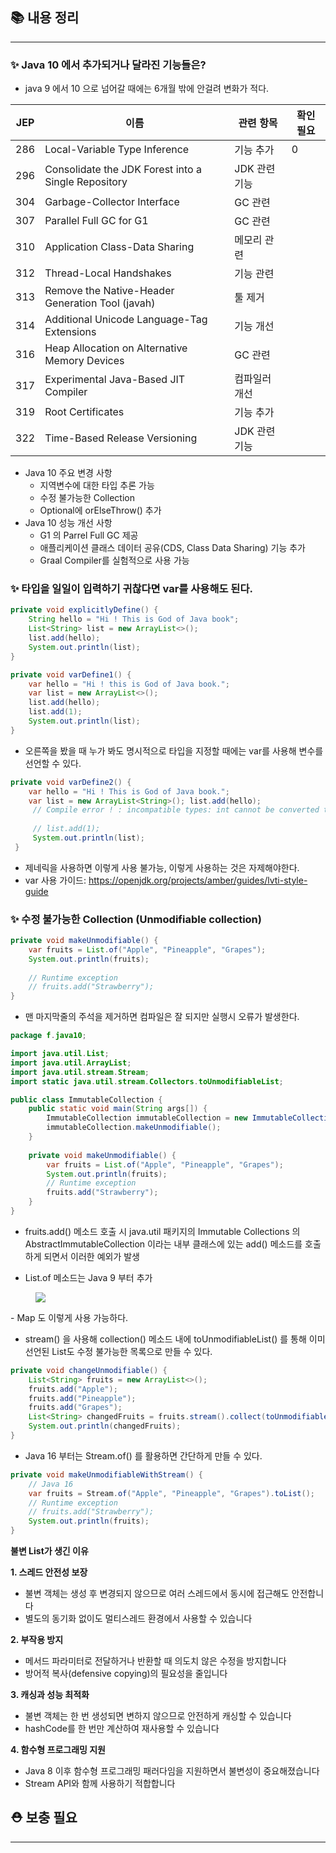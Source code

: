 ## 📚 내용 정리
---
### ✨ Java 10 에서 추가되거나 달라진 기능들은?

- java 9 에서 10 으로 넘어갈 때에는 6개월 밖에 안걸려 변화가 적다.

| JEP | 이름                                                  | 관련 항목     | 확인 필요 |
| --- | --------------------------------------------------- | --------- | ----- |
| 286 | Local-Variable Type Inference                       | 기능 추가     | 0     |
| 296 | Consolidate the JDK Forest into a Single Repository | JDK 관련 기능 |       |
| 304 | Garbage-Collector Interface                         | GC 관련     |       |
| 307 | Parallel Full GC for G1                             | GC 관련     |       |
| 310 | Application Class-Data Sharing                      | 메모리 관련    |       |
| 312 | Thread-Local Handshakes                             | 기능 관련     |       |
| 313 | Remove the Native-Header Generation Tool (javah)    | 툴 제거      |       |
| 314 | Additional Unicode Language-Tag Extensions          | 기능 개선     |       |
| 316 | Heap Allocation on Alternative Memory Devices       | GC 관련     |       |
| 317 | Experimental Java-Based JIT Compiler                | 컴파일러 개선   |       |
| 319 | Root Certificates                                   | 기능 추가     |       |
| 322 | Time-Based Release Versioning                       | JDK 관련 기능 |       |
- Java 10 주요 변경 사항
	- 지역변수에 대한 타입 추론 가능
	- 수정 불가능한 Collection
	- Optional에 orElseThrow() 추가
- Java 10 성능 개선 사항
	- G1 의 Parrel Full GC 제공
	- 애플리케이션 클래스 데이터 공유(CDS, Class Data Sharing) 기능 추가
	- Graal Compiler를 실험적으로 사용 가능


### ✨ 타입을 일일이 입력하기 귀찮다면 var를 사용해도 된다.

```java
private void explicitlyDefine() { 
	String hello = "Hi ! This is God of Java book";
	List<String> list = new ArrayList<>();
	list.add(hello);
	System.out.println(list);
}
```
```java
private void varDefine1() { 
	var hello = "Hi ! this is God of Java book.";
	var list = new ArrayList<>();
	list.add(hello);
	list.add(1);
	System.out.println(list);
}
```
- 오른쪽을 봤을 때 누가 봐도 명시적으로 타입을 지정할 때에는 var를 사용해 변수를 선언할 수 있다.

```java
private void varDefine2() {
	var hello = "Hi ! This is God of Java book."; 
	var list = new ArrayList<String>(); list.add(hello);
	 // Compile error ! : incompatible types: int cannot be converted to java.lang.String 
	 
	 // list.add(1); 
	 System.out.println(list); 
 }
```
- 제네릭을 사용하면 이렇게 사용 불가능, 이렇게 사용하는 것은 자제해야한다.
- var 사용 가이드: https://openjdk.org/projects/amber/guides/lvti-style-guide


### ✨ 수정 불가능한 Collection (Unmodifiable collection)

```java
private void makeUnmodifiable() { 
	var fruits = List.of("Apple", "Pineapple", "Grapes");
	System.out.println(fruits);
	
	// Runtime exception
	// fruits.add("Strawberry");
}
```
- 맨 마지막줄의 주석을 제거하면 컴파일은 잘 되지만 실행시 오류가 발생한다.

```java
package f.java10;

import java.util.List;
import java.util.ArrayList;
import java.util.stream.Stream;
import static java.util.stream.Collectors.toUnmodifiableList;

public class ImmutableCollection {
    public static void main(String args[]) {
        ImmutableCollection immutableCollection = new ImmutableCollection();
        immutableCollection.makeUnmodifiable();
    }
    
    private void makeUnmodifiable() {
        var fruits = List.of("Apple", "Pineapple", "Grapes");
        System.out.println(fruits);
        // Runtime exception
        fruits.add("Strawberry");
    }
}
```
- fruits.add() 메소드 호출 시 java.util 패키지의 Immutable Collections 의 AbstractImmutableCollection 이라는 내부 클래스에 있는 add() 메소드를 호출하게 되면서 이러한 예외가 발생

- List.of 메소드는 Java 9 부터 추가

<figure style="text-align: left;">
    <img src="./Pasted image 20250703224451.png">
</figure>
- Map 도 이렇게 사용 가능하다.

- stream() 을 사용해 collection() 메소드 내에 toUnmodifiableList() 를 통해 이미 선언된 List도 수정 불가능한 목록으로 만들 수 있다.

```java
private void changeUnmodifiable() { 
	List<String> fruits = new ArrayList<>();
	fruits.add("Apple");
	fruits.add("Pineapple");
	fruits.add("Grapes");
	List<String> changedFruits = fruits.stream().collect(toUnmodifiableList());
	System.out.println(changedFruits);
}
```

- Java 16 부터는 Stream.of() 를 활용하면 간단하게 만들 수 있다.
```java
private void makeUnmodifiableWithStream() {
	// Java 16
	var fruits = Stream.of("Apple", "Pineapple", "Grapes").toList();
	// Runtime exception
	// fruits.add("Strawberry");
	System.out.println(fruits);
}
```

**불변 List가 생긴 이유**

**1. 스레드 안전성 보장**
- 불변 객체는 생성 후 변경되지 않으므로 여러 스레드에서 동시에 접근해도 안전합니다
- 별도의 동기화 없이도 멀티스레드 환경에서 사용할 수 있습니다

**2. 부작용 방지**
- 메서드 파라미터로 전달하거나 반환할 때 의도치 않은 수정을 방지합니다
- 방어적 복사(defensive copying)의 필요성을 줄입니다

**3. 캐싱과 성능 최적화**
- 불변 객체는 한 번 생성되면 변하지 않으므로 안전하게 캐싱할 수 있습니다
- hashCode를 한 번만 계산하여 재사용할 수 있습니다

**4. 함수형 프로그래밍 지원**
- Java 8 이후 함수형 프로그래밍 패러다임을 지원하면서 불변성이 중요해졌습니다
- Stream API와 함께 사용하기 적합합니다


## ⛑️ 보충 필요
--- 